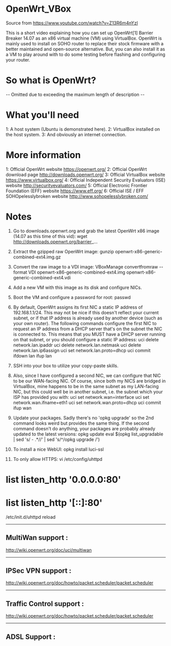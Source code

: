 # OpenWrt_VBox
Source from 
https://www.youtube.com/watch?v=Z13R6m4nYzI

This is a short video explaining how you can set up OpenWrt[1] Barrier Breaker 14.07 as an x86 virtual machine (VM) using VirtualBox. OpenWrt is mainly used to install on SOHO router to replace their stock firmware with a better maintained and open-source alternative. But, you can also install it as a VM to play around with to do some testing before flashing and configuring your router.

So what is OpenWrt?
===============
-- Omitted due to exceeding the maximum length of description --

What you'll need
============
1: A host system (Ubuntu is demonstrated here).
2: VirtualBox installed on the host system.
3: And obviously an internet connection.

More information
============
1: Official OpenWrt website
https://openwrt.org/
2: Official OpenWrt download page
http://downloads.openwrt.org/
3: Official VirtualBox website
https://www.virtualbox.org/
4: Official Independent Security Evaluators (ISE) website
http://securityevaluators.com/
5: Official Electronic Frontier Foundation (EFF) website
https://www.eff.org/
6: Official ISE / EFF SOHOpelesslybroken website
http://www.sohopelesslybroken.com/

Notes
====
1. Go to downloads.openwrt.org and grab the latest OpenWrt x86 image (14.07 as this time of this vid):
wget http://downloads.openwrt.org/barrier_...

2. Extract the gzipped raw OpenWrt image:
gunzip openwrt-x86-generic-combined-ext4.img.gz

3. Convert the raw image to a VDI image:
VBoxManage convertfromraw --format VDI openwrt-x86-generic-combined-ext4.img openwrt-x86-generic-combined-ext4.vdi

4. Add a new VM with this image as its disk and configure NICs.

5. Boot the VM and configure a password for root:
passwd

6. By default, OpenWrt assigns its first NIC a static IP address of 192.168.1.1/24. This may not be nice if this doesn't reflect your current subnet, or if that IP address is already used by another device (such as your own router). The following commands configure the first NIC to request an IP address from a DHCP server that's on the subnet the NIC is connected to. This means that you MUST have a DHCP server running on that subnet, or you should configure a static IP address:
uci delete network.lan.ipaddr
uci delete network.lan.netmask
uci delete network.lan.ip6assign
uci set network.lan.proto=dhcp
uci commit
ifdown lan
ifup lan

7. SSH into your box to utilize your copy-paste skills.

8. Also, since I have configured a second NIC, we can configure that NIC to be our WAN-facing NIC. Of course, since both my NICS are bridged in VirtualBox, mine happens to be in the same subnet as my LAN-facing NIC, but this could well be in another subnet, i.e. the subnet which your ISP has provided you with:
uci set network.wan=interface
uci set network.wan.ifname=eth1
uci set network.wan.proto=dhcp
uci commit
ifup wan

9. Update your packages. Sadly there's no 'opkg upgrade' so the 2nd command looks weird but provides the same thing. If the second command doesn't do anything, your packages are probably already updated to the latest versions:
opkg update
eval $(opkg list_upgradable | sed 's/ - .*//' | sed 's/^/opkg upgrade /')

10. To install a nice WebUI:
opkg install luci-ssl

11. To only allow HTTPS:
vi /etc/config/uhttpd
# list listen_http '0.0.0.0:80'
# list listen_http '[::]:80'
/etc/init.d/uhttpd reload


-------------
MultiWan support :
--------------
http://wiki.openwrt.org/doc/uci/multiwan

------------------
IPSec VPN support :
------------------
http://wiki.openwrt.org/doc/howto/packet.scheduler/packet.scheduler

--------------
Traffic Control support :
-----------------------
http://wiki.openwrt.org/doc/howto/packet.scheduler/packet.scheduler

---------------
ADSL Support :
-------------

